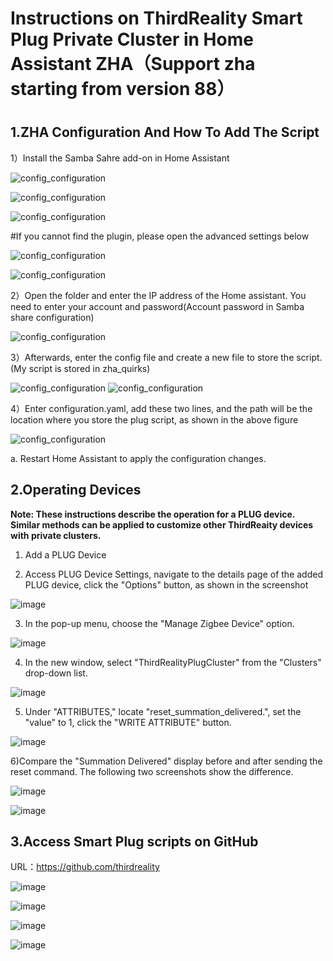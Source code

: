 # Instructions on ThirdReality Smart Plug Private Cluster in Home Assistant ZHA（Support zha starting from version 88）

#
## 1.ZHA Configuration And How To Add The Script 

1）Install the Samba Sahre add-on in Home Assistant

![config_configuration](assets/motion/14.png)


![config_configuration](assets/motion/15.png)


![config_configuration](assets/motion/17.png)

#If you cannot find the plugin, please open the advanced settings below

![config_configuration](assets/motion/18.png)


![config_configuration](assets/motion/16.png)


2）Open the folder and enter the IP address of the Home assistant. You need to enter your account and password(Account password in Samba share configuration)

![config_configuration](assets/motion/19.png)

3）Afterwards, enter the config file and create a new file to store the script. (My script is stored in zha_quirks)

![config_configuration](assets/motion/20.png)
![config_configuration](assets/motion/23.png)

4）Enter configuration.yaml, add these two lines, and the path will be the location where you store the plug script, as shown in the above figure

![config_configuration](assets/motion/22.png)


a. Restart Home Assistant to apply the configuration changes.

## 2.Operating Devices

**Note: These instructions describe the operation for a PLUG device. Similar methods can be applied to customize other ThirdReaity devices with private clusters.**

1) Add a PLUG Device

2) Access PLUG Device Settings, navigate to the details page of the added PLUG device, click the "Options" button, as shown in the screenshot

![image](assets/plug/2.png)

3) In the pop-up menu, choose the "Manage Zigbee Device" option.

![image](assets/plug/3.png)

4) In the new window, select "ThirdRealityPlugCluster" from the "Clusters" drop-down list.

![image](assets/plug/4.png)

5) Under "ATTRIBUTES," locate "reset_summation_delivered.", set the "value" to 1, click the "WRITE ATTRIBUTE" button.

![image](assets/plug/5.png)

6)Compare the "Summation Delivered" display before and after sending the reset command. The following two screenshots show the difference.

![image](assets/plug/6.png)

![image](assets/plug/7.png)

## 3.Access Smart Plug scripts on GitHub

URL：https://github.com/thirdreality

![image](assets/plug/8.png)

![image](assets/plug/9.png)

![image](assets/plug/10.png)

![image](assets/plug/11.png)
